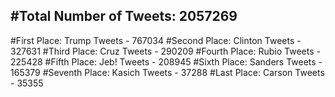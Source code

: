 #Total Number of Tweets: 2057269 
---
#First Place: Trump Tweets - 767034
#Second Place: Clinton Tweets - 327631
#Third Place: Cruz Tweets - 290209
#Fourth Place: Rubio Tweets - 225428
#Fifth Place: Jeb! Tweets - 208945
#Sixth Place: Sanders Tweets - 165379
#Seventh Place: Kasich Tweets - 37288
#Last Place: Carson Tweets - 35355
